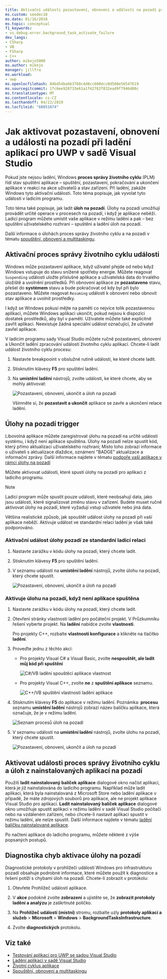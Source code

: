 ```yaml
---
title: Aktivační události pozastavení, obnovení a události na pozadí při ladění UPW | Dokumentace Microsoftu
ms.custom: seodec18
ms.date: 01/16/2018
ms.topic: conceptual
f1_keywords:
- vs.debug.error.background_task_activate_failure
dev_langs:
- CSharp
- VB
- FSharp
- C++
author: mikejo5000
ms.author: mikejo
manager: jillfra
ms.workload:
- uwp
ms.openlocfilehash: 84b454ba663760c4d8cc600dcc0d508e56547619
ms.sourcegitcommit: 1fc6ee928733e61a1f42782f832ead9f7946d00c
ms.translationtype: MT
ms.contentlocale: cs-CZ
ms.lasthandoff: 04/22/2019
ms.locfileid: "60051074"
---
```

# <a name="how-to-trigger-suspend-resume-and-background-events-while-debugging-uwp-apps-in-visual-studio"></a>Jak aktivovat pozastavení, obnovení a události na pozadí při ladění aplikací pro UWP v sadě Visual Studio
Pokud jste nejsou ladění, Windows **proces správy životního cyklu** (PLM) řídí stav spuštění aplikace – spuštění, pozastavení, pokračování a ukončení aplikace v reakci na akce uživatelů a stav zařízení. Při ladění, zakáže Windows tyto aktivační události. Toto téma popisuje, jak vyvolat tyto události v ladicím programu.

 Toto téma také popisuje, jak ladit **úloh na pozadí**. Úlohy na pozadí umožňují provádět určité operace v procesech na pozadí, i když je aplikace neběží. Ladicí program můžete umístit vaše aplikace v režimu ladění a pak – bez spuštění uživatelského rozhraní – spuštění a ladění úloh na pozadí.

 Další informace o úlohách proces správy životního cyklu a na pozadí v tématu [spouštění, obnovení a multitaskingu](/windows/uwp/launch-resume/index).

## <a name="BKMK_Trigger_Process_Lifecycle_Management_events"></a> Aktivační proces správy životního cyklu události
 Windows může pozastavení aplikace, když uživatel přejde od nebo když Windows vstupuje do stavu snížené spotřeby energie. Můžete reagovat `Suspending` události uložte příslušné aplikace a uživatelská data do trvalého úložiště a uvolnění prostředků. Při obnovení aplikace ze **pozastaveno** stavu, přešel do **systémem** stavu a bude pokračovat od kdy byl při bylo pozastaveno. Můžete reagovat `Resuming` událostí k obnovení nebo obnovit stav aplikace a uvolnit prostředky.

 I když se Windows pokusí mějte na paměti co nejvíce tolik pozastavenou aplikaci, můžete Windows aplikaci ukončit, pokud nejsou k dispozici dostatek prostředků, aby byl v paměti. Uživatele můžete také explicitně zavřít aplikaci. Neexistuje žádná speciální událost označující, že uživatel zavřel aplikace.

 V ladicím programu sady Visual Studio můžete ručně pozastavení, obnovení a Ukončit ladění zpracování událostí životního cyklu aplikací. Chcete-li ladit událost životního cyklu procesu:

1. Nastavte breakpooint v obslužné rutině události, ke které chcete ladit.

2. Stisknutím klávesy **F5** pro spuštění ladění.

3. Na **umístění ladění** nástrojů, zvolte události, ke které chcete, aby se mohly aktivovat:

     ![Pozastavení, obnovení, ukončit a úloh na pozadí](../debugger/media/dbg_suspendresumebackground.png "DBG_SuspendResumeBackground")

     Všimněte si, že **pozastavit a ukončit** aplikace se zavře a ukončení relace ladění.

## <a name="BKMK_Trigger_background_tasks"></a> Úlohy na pozadí trigger
 Libovolná aplikace můžete zaregistrovat úlohu na pozadí na určité události systému, i když není aplikace spuštěna. Úlohy na pozadí nelze spustit kód, který přímo aktualizací uživatelského rozhraní; Místo toho zobrazí informace o uživateli s aktualizace dlaždice, oznámení "BADGE" aktualizace a informační zprávy. Další informace najdete v tématu [podpoře vaší aplikace v rámci úlohy na pozadí](https://msdn.microsoft.com/library/4c7bb148-eb1f-4640-865e-41f627a46e8e)

 Můžete aktivovat události, které spustí úlohy na pozadí pro aplikaci z ladicího programu.

> [!NOTE]
>  Ladicí program může spustit pouze události, které neobsahují data, jako jsou události, které signalizovat změnu stavu v zařízení. Budete muset ručně aktivovat úlohy na pozadí, které vyžadují vstup uživatele nebo jiná data.

 Většina realistické způsob, jak spouštět událost úlohy na pozadí při vaší aplikace neběží. Aktivuje událost ve standardní relaci ladění je však také podporováno.

### <a name="BKMK_Trigger_a_background_task_event_from_a_standard_debug_session"></a> Aktivační událost úlohy pozadí ze standardní ladicí relaci

1. Nastavte zarážku v kódu úlohy na pozadí, který chcete ladit.

2. Stisknutím klávesy **F5** pro spuštění ladění.

3. V seznamu událostí na **umístění ladění** nástrojů, zvolte úlohu na pozadí, který chcete spustit.

     ![Pozastavení, obnovení, ukončit a úloh na pozadí](../debugger/media/dbg_suspendresumebackground.png "DBG_SuspendResumeBackground")

### <a name="BKMK_Trigger_a_background_task_when_the_app_is_not_running"></a> Aktivuje úlohu na pozadí, když není aplikace spuštěna

1. Nastavte zarážku v kódu úlohy na pozadí, který chcete ladit.

2. Otevření stránky vlastnosti ladění pro počáteční projekt. V Průzkumníku řešení vyberte projekt. Na **ladění** nabídce zvolte **vlastnosti**.

     Pro projekty C++, rozbalte **vlastnosti konfigurace** a klikněte na tlačítko **ladění**.

3. Proveďte jednu z těchto akcí:

    - Pro projekty Visual C# a Visual Basic, zvolte **nespouštět, ale ladit můj kód při spuštění**

         ![C&#35;&#47;VB ladění spouštěcí aplikace vlastnost](../debugger/media/dbg_csvb_dontlaunchapp.png "DBG_CsVb_DontLaunchApp")

    - Pro projekty Visual C++, zvolte **ne** z **spuštění aplikace** seznamu.

         ![C&#43;&#43;&#47;VB spuštění vlastnosti ladění aplikace](../debugger/media/dbg_cppjs_dontlaunchapp.png "DBG_CppJs_DontLaunchApp")

4. Stisknutím klávesy **F5** do aplikace v režimu ladění. Poznámka: **procesu** seznamu **umístění ladění** nástrojů zobrazí název balíčku aplikace, která označuje, že je v režimu ladění.

     ![Seznam procesů úloh na pozadí](../debugger/media/dbg_backgroundtask_processlist.png "DBG_BackgroundTask_ProcessList")

5. V seznamu událostí na **umístění ladění** nástrojů, zvolte úlohu na pozadí, který chcete spustit.

     ![Pozastavení, obnovení, ukončit a úloh na pozadí](../debugger/media/dbg_suspendresumebackground.png "DBG_SuspendResumeBackground")

## <a name="BKMK_Trigger_Process_Lifetime_Management_events_and_background_tasks_from_an_installed_app"></a> Aktivovat události proces správy životního cyklu a úloh z nainstalovaných aplikací na pozadí
 Použití **ladit nainstalovaný balíček aplikace** dialogové okno načíst aplikaci, která je již nainstalována do ladicího programu. Například může ladit aplikaci, která byla nainstalovaná z Microsoft Store nebo ladění aplikace v případě, že máte zdrojových souborů pro aplikace, ale ne projekt aplikace Visual Studio pro aplikaci. **Ladit nainstalovaný balíček aplikace** dialogové okno umožňuje spustit aplikaci v režimu ladění v sadě Visual Studio počítači nebo na vzdáleném zařízení, nebo chcete-li nastavit aplikaci spustit v režimu ladění, ale nelze spustit. Další informace najdete v tématu [ladění balíčku nainstalované aplikace](../debugger/debug-installed-app-package.md).

 Po načtení aplikace do ladicího programu, můžete některé z výše popsaných postupů.

## <a name="BKMK_Diagnosing_background_task_activation_errors"></a> Diagnostika chyb aktivace úlohy na pozadí
 Diagnostické protokoly v prohlížeči událostí Windows pro infrastrukturu pozadí obsahuje podrobné informace, které můžete použít k diagnostice a řešení potíží s chybami úloh na pozadí. Chcete-li zobrazit v protokolu:

1. Otevřete Prohlížeč událostí aplikace.

2. V **akce** podokně zvolte **zobrazení** a ujistěte se, že **zobrazit protokoly ladění a analýzu** je zaškrtnuté políčko.

3. Na **Prohlížeč událostí (místní)** stromu, rozbalte uzly **protokoly aplikací a služeb** > **Microsoft** > **Windows**   >  **BackgroundTasksInfrastructure**.

4. Zvolte **diagnostických** protokolu.

## <a name="see-also"></a>Viz také
- [Testování aplikací pro UWP se sadou Visual Studio](../test/testing-store-apps-with-visual-studio.md)
- [Ladění aplikací v sadě Visual Studio](/visualstudio/debugger/debugging-windows-store-and-windows-universal-apps)
- [Životní cyklus aplikace](/windows/uwp/launch-resume/app-lifecycle)
- [Spouštění, obnovení a multitaskingu](/windows/uwp/launch-resume/index)
